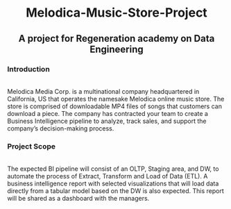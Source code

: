 <h1 align="center">Melodica-Music-Store-Project </h1>
<h2 align="center">A project for Regeneration academy on Data Engineering 
</h2>

<h3>Introduction</h3>
<br> 
Melodica Media Corp. is a multinational company headquartered in California, US that 
operates the namesake Melodica online music store. The store is comprised of downloadable 
MP4 files of songs that customers can download a piece. The company has contracted your 
team to create a Business Intelligence pipeline to analyze, track sales, and support the 
company’s decision-making process. 

<h3>Project Scope</h3>
<br>
The expected BI pipeline will consist of an OLTP, Staging area, and DW, to automate the 
process of Extract, Transform and Load of Data (ETL). A business intelligence report with 
selected visualizations that will load data directly from a tabular model based on the DW is 
also expected. This report will be shared as a dashboard with the managers. 
